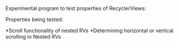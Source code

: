Experimental program to test properties of RecyclerViews:

Properties being tested:

*Scroll functionality of nested RVs
*Determining horizontal or vertical scrolling in Nested RVs

